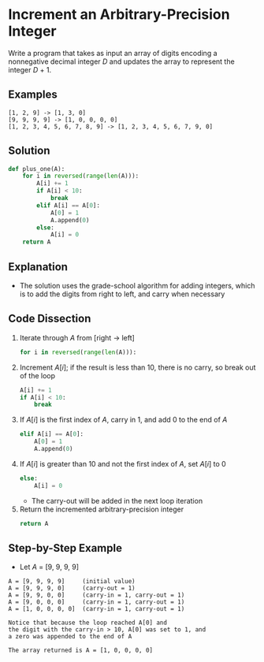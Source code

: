 # Increment an Arbitrary-Precision Integer
Write a program that takes as input an array of digits encoding a nonnegative decimal integer _D_ and updates the array to represent the integer _D_ &plus; 1.

## Examples
```
[1, 2, 9] -> [1, 3, 0]
[9, 9, 9, 9] -> [1, 0, 0, 0, 0]
[1, 2, 3, 4, 5, 6, 7, 8, 9] -> [1, 2, 3, 4, 5, 6, 7, 9, 0]
```

## Solution
```python
def plus_one(A):
    for i in reversed(range(len(A))):
        A[i] += 1
        if A[i] < 10:
            break
        elif A[i] == A[0]:
            A[0] = 1
            A.append(0)
        else:
            A[i] = 0
    return A
```

## Explanation
* The solution uses the grade-school algorithm for adding integers, which is to add the digits from right to left, and carry when necessary

## Code Dissection
1. Iterate through _A_ from [right -> left]
    ```python
    for i in reversed(range(len(A))):
    ```
2. Increment _A_[_i_]; if the result is less than 10, there is no carry, so break out of the loop
    ```python
    A[i] += 1
    if A[i] < 10:
        break
    ```
3. If _A_[_i_] is the first index of _A_, carry in 1, and add 0 to the end of _A_
    ```python
    elif A[i] == A[0]:
        A[0] = 1
        A.append(0)
    ```
4. If _A_[_i_] is greater than 10 and not the first index of _A_, set _A_[_i_] to 0
    ```python
    else:
        A[i] = 0
    ```
    * The carry-out will be added in the next loop iteration
5. Return the incremented arbitrary-precision integer
    ```python
    return A
    ```

## Step-by-Step Example
* Let _A_ = [9, 9, 9, 9]
```
A = [9, 9, 9, 9]     (initial value)
A = [9, 9, 9, 0]     (carry-out = 1)
A = [9, 9, 0, 0]     (carry-in = 1, carry-out = 1)
A = [9, 0, 0, 0]     (carry-in = 1, carry-out = 1)
A = [1, 0, 0, 0, 0]  (carry-in = 1, carry-out = 1)

Notice that because the loop reached A[0] and
the digit with the carry-in > 10, A[0] was set to 1, and
a zero was appended to the end of A

The array returned is A = [1, 0, 0, 0, 0]
```